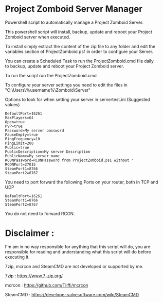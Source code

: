 # Project Zomboid Server Manager

Powershell script to automatically manage a Project Zomboid Server.

This powershell script will install, backup, update and reboot your Project Zomboid server when executed.

To install simply extract the content of the zip file to any folder and edit the variables section of ProjectZomboid.ps1 in order to configure your Server.

You can create a Scheduled Task to run the ProjectZomboid.cmd file daily to backup, update and reboot your Project Zomboid server.

To run the script run the ProjectZomboid.cmd

To configure your server settings you need to edit the files in "C:\Users\\%username%\Zomboid\Server\"

Options to look for when setting your server in servertest.ini (Suggested values)
```
DefaultPort=16261
MaxPlayers=64
Open=true
PVP=true
Password=My server password
PauseEmpty=true
PingFrequency=10
PingLimit=200
Public=true
PublicDescription=My server Description
PublicName=My server name
RCONPassword=RCONPassword from ProjectZomboid.ps1 without "
RCONPort=27015
SteamPort1=8766
SteamPort2=8767
```

You need to port forward the following Ports on your router, both in TCP and UDP

```
DefaultPort=16261
SteamPort1=8766
SteamPort2=8767
```
You do not need to forward RCON.

# Disclaimer : 

I'm am in no way responsible for anything that this script will do, you are responsible for reading and understanding what this script will do before executing it.

7zip, mcrcon and SteamCMD are not developed or supported by me.

7zip : https://www.7-zip.org/

mcrcon : https://github.com/Tiiffi/mcrcon

SteamCMD : https://developer.valvesoftware.com/wiki/SteamCMD